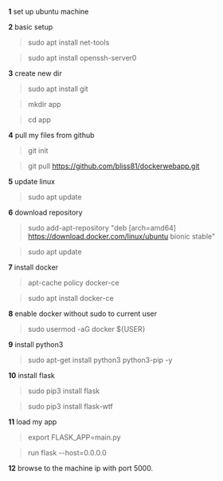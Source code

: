 
**1** set up ubuntu machine 

**2** basic setup
> sudo apt install net-tools

> sudo apt install openssh-server0

**3** create new dir
> sudo apt install git

> mkdir app

> cd app

**4** pull my files from github
>git init

>git pull https://github.com/bliss81/dockerwebapp.git

**5** update linux 
>sudo apt update

**6** download repository
>sudo add-apt-repository "deb [arch=amd64] https://download.docker.com/linux/ubuntu bionic stable"

>sudo apt update

**7** install docker
>apt-cache policy docker-ce

>sudo apt install docker-ce

**8** enable docker without sudo to current user
>sudo usermod -aG docker ${USER}

**9** install python3
>sudo apt-get install python3 python3-pip -y

**10** install flask
>sudo pip3 install flask

>sudo pip3 install flask-wtf

**11** load my app
>export FLASK_APP=main.py

>run flask --host=0.0.0.0

**12** browse to the machine ip with port 5000.
